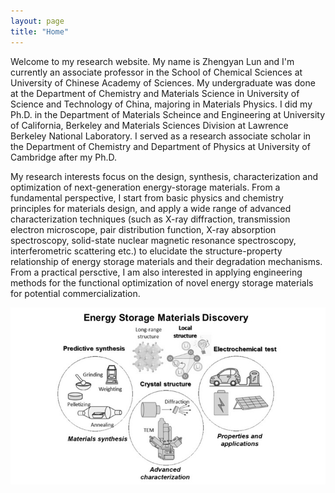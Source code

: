 ```yaml
---
layout: page
title: "Home"
---
```



Welcome to my research website. My name is Zhengyan Lun and I'm currently an associate professor in the School of Chemical Sciences at University of Chinese Academy of Sciences. My undergraduate was done at the Department of Chemistry and Materials Science in University of Science and Technology of China, majoring in Materials Physics.  I did my Ph.D. in the Department of Materials Scheince and Engineering at University of California, Berkeley and Materials Sciences Division at Lawrence Berkeley National Laboratory. I served as a research associate scholar in the Department of Chemistry and Department of Physics at University of Cambridge after my Ph.D.

My research interests focus on the design, synthesis, characterization and optimization of next-generation energy-storage materials. From a fundamental perspective, I start from basic physics and chemistry principles for materials design, and apply a wide range of advanced characterization techniques (such as X-ray diffraction, transmission electron microscope, pair distribution function, X-ray absorption spectroscopy, solid-state nuclear magnetic resonance spectroscopy, interferometric scattering etc.) to elucidate the structure-property relationship of energy storage materials and their degradation mechanisms. From a practical persctive, I am also interested in applying engineering methods for the functional optimization of novel energy storage materials for potential commercialization.  


![Frontpage](/Frontpage.jpg)

